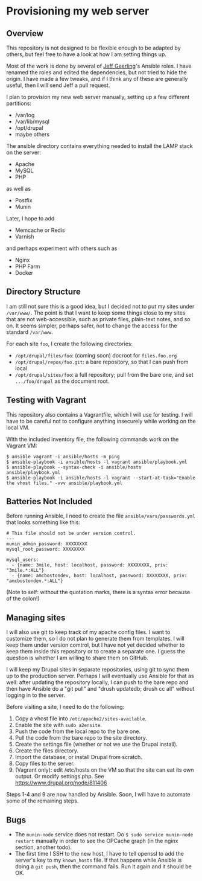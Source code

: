 # Provisioning my web server

## Overview

This repository is not designed to be flexible enough to be adapted by others,
but feel free to have a look at how I am setting things up.

Most of the work is done by several of [Jeff
Geerling](https://github.com/geerlingguy)'s Ansible roles. I have renamed the
roles and edited the dependencies, but not tried to hide the origin.  I have
made a few tweaks, and if I think any of these are generally useful, then I
will send Jeff a pull request.

I plan to provision my new web server manually, setting up a few different
partitions:

- /var/log
- /var/lib/mysql
- /opt/drupal
- maybe others

The ansible directory contains everything needed to install the LAMP stack on
the server:

- Apache
- MySQL
- PHP

as well as

- Postfix
- Munin

Later, I hope to add

- Memcache or Redis
- Varnish

and perhaps experiment with others such as

- Nginx
- PHP Farm
- Docker

## Directory Structure

I am still not sure this is a good idea, but I decided not to put my sites
under `/var/www/`.  The point is that I want to keep some things close to my
sites that are not web-accessible, such as private files, plain-text notes,
and so on.  It seems simpler, perhaps safer, not to change the access for the
standard `/var/www`.

For each site `foo`, I create the following directories:

- `/opt/drupal/files/foo`:  (coming soon) docroot for `files.foo.org`
- `/opt/drupal/repos/foo.git`:  a bare repository, so that I can push from
  local
- `/opt/drupal/sites/foo`:  a full repository; pull from the bare one, and set
  `.../foo/drupal` as the document root.

## Testing with Vagrant

This repository also contains a Vagrantfile, which I will use for testing.  I
will have to be careful not to configure anything insecurely while working on
the local VM.

With the included inventory file, the following commands work on the Vagrant
VM:

```
$ ansible vagrant -i ansible/hosts -m ping
$ ansible-playbook -i ansible/hosts -l vagrant ansible/playbook.yml
$ ansible-playbook --syntax-check -i ansible/hosts ansible/playbook.yml
$ ansible-playbook -i ansible/hosts -l vagrant --start-at-task="Enable the vhost files." -vvv ansible/playbook.yml
```

## Batteries Not Included

Before running Ansible, I need to create the file `ansible/vars/passwords.yml`
that looks something like this:
```
# This file should not be under version control.
---
munin_admin_password: XXXXXXXX
mysql_root_password: XXXXXXXX

mysql_users:
  - {name: 3mile, host: localhost, password: XXXXXXXX, priv: "3mile.*:ALL"}
  - {name: amcbostondev, host: localhost, password: XXXXXXXX, priv: "amcbostondev.*:ALL"}
```
(Note to self: without the quotation marks, there is a syntax error because of
the colon!)

## Managing sites

I will also use git to keep track of my apache config files.  I want to
customize them, so I do not plan to generate them from templates.  I will keep
them under version comtrol, but I have not yet decided whether to keep them
inside this repository or to create a separate one. I guess the question is
whether I am willing to share them on GitHub.

I will keep my Drupal sites in separate repositories, using git to sync them
up to the production server.  Perhaps I will eventually use Ansible for that
as well:  after updating the repository locally, I can push to the bare repo
and then have Ansible do a "git pull" and "drush updatedb; drush cc all"
without logging in to the server.

Before visiting a site, I need to do the following:

1. Copy a vhost file into `/etc/apache2/sites-available`.
2. Enable the site with `sudo a2ensite`.
3. Push the code from the local repo to the bare one.
4. Pull the code from the bare repo to the site directory.
5. Create the settings file (whether or not we use the Drupal install).
6. Create the files directory.
7. Import the database, or install Drupal from scratch.
8. Copy files to the server.
9. (Vagrant only): edit /etc/hosts on the VM so that the site can eat its own
   output. Or modify settings.php.  See https://www.drupal.org/node/811406

Steps 1-4 and 9 are now handled by Ansible.  Soon, I will have to automate some
of the remaining steps.

## Bugs

- The `munin-node` service does not restart. Do `$ sudo service munin-node restart` manually in order to see the OPCache graph (in the nginx section, another todo).
- The first time I SSH to the new host, I have to tell openssl to add the server's key to my `known_hosts` file. If that happens while Ansible is doing a `git push`, then the command fails. Run it again and it should be OK.
